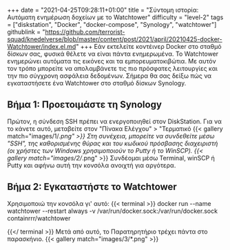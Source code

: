 +++
date = "2021-04-25T09:28:11+01:00"
title = "Σύντομη ιστορία: Αυτόματη ενημέρωση δοχείων με το Watchtower"
difficulty = "level-2"
tags = ["diskstation", "Docker", "docker-compose", "Synology", "watchtower"]
githublink = "https://github.com/terrorist-squad/knedelverse/blob/master/content/post/2021/april/20210425-docker-Watchtower/index.el.md"
+++
Εάν εκτελείτε κοντέινερ Docker στο σταθμό δίσκων σας, φυσικά θέλετε να είναι πάντα ενημερωμένα. Το Watchtower ενημερώνει αυτόματα τις εικόνες και τα εμπορευματοκιβώτια. Με αυτόν τον τρόπο μπορείτε να απολαμβάνετε τις πιο πρόσφατες λειτουργίες και την πιο σύγχρονη ασφάλεια δεδομένων. Σήμερα θα σας δείξω πώς να εγκαταστήσετε ένα Watchtower στο σταθμό δίσκων Synology.
## Βήμα 1: Προετοιμάστε τη Synology
Πρώτον, η σύνδεση SSH πρέπει να ενεργοποιηθεί στον DiskStation. Για να το κάνετε αυτό, μεταβείτε στον "Πίνακα Ελέγχου" > "Τερματικό
{{< gallery match="images/1/*.png" >}}
Στη συνέχεια, μπορείτε να συνδεθείτε μέσω "SSH", της καθορισμένης θύρας και του κωδικού πρόσβασης διαχειριστή (οι χρήστες των Windows χρησιμοποιούν το Putty ή το WinSCP).
{{< gallery match="images/2/*.png" >}}
Συνδέομαι μέσω Terminal, winSCP ή Putty και αφήνω αυτή την κονσόλα ανοιχτή για αργότερα.
## Βήμα 2: Εγκαταστήστε το Watchtower
Χρησιμοποιώ την κονσόλα γι' αυτό:
{{< terminal >}}
docker run --name watchtower --restart always -v /var/run/docker.sock:/var/run/docker.sock containrrr/watchtower

{{</ terminal >}}
Μετά από αυτό, το Παρατηρητήριο τρέχει πάντα στο παρασκήνιο.
{{< gallery match="images/3/*.png" >}}
